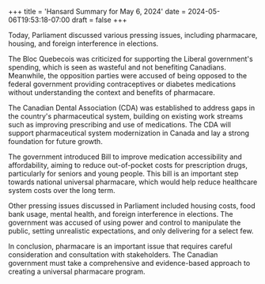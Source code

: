+++
title = 'Hansard Summary for May 6, 2024'
date = 2024-05-06T19:53:18-07:00
draft = false
+++

Today, Parliament discussed various pressing issues, including pharmacare, housing, and foreign interference in elections.

The Bloc Quebecois was criticized for supporting the Liberal government's spending, which is seen as wasteful and not benefiting Canadians. Meanwhile, the opposition parties were accused of being opposed to the federal government providing contraceptives or diabetes medications without understanding the context and benefits of pharmacare.

The Canadian Dental Association (CDA) was established to address gaps in the country's pharmaceutical system, building on existing work streams such as improving prescribing and use of medications. The CDA will support pharmaceutical system modernization in Canada and lay a strong foundation for future growth.

The government introduced Bill to improve medication accessibility and affordability, aiming to reduce out-of-pocket costs for prescription drugs, particularly for seniors and young people. This bill is an important step towards national universal pharmacare, which would help reduce healthcare system costs over the long term.

Other pressing issues discussed in Parliament included housing costs, food bank usage, mental health, and foreign interference in elections. The government was accused of using power and control to manipulate the public, setting unrealistic expectations, and only delivering for a select few.

In conclusion, pharmacare is an important issue that requires careful consideration and consultation with stakeholders. The Canadian government must take a comprehensive and evidence-based approach to creating a universal pharmacare program.
